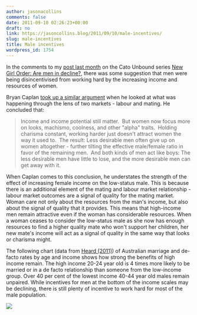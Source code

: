 ```yaml
---
author: jasonacollins
comments: false
date: 2011-09-10 02:26:23+00:00
draft: no
link: https://jasoncollins.blog/2011/09/10/male-incentives/
slug: male-incentives
title: Male incentives
wordpress_id: 1754
---
```


In the comments to my [post last month](https://jasoncollins.blog/2011/08/the-gender-gap/) on the Cato Unbound series [New Girl Order: Are men in decline?](http://www.cato-unbound.org/archives/august-2011-are-men-in-decline/), there was some suggestion that men were being disincentivised from working hard by the increasing income and resources of women.

Bryan Caplan [took up a similar argument](http://econlog.econlib.org/archives/2011/08/supply_demand_a.html) when he looked at what was happening through the lens of two markets - labour and mating. He concluded that:


<blockquote>Income and income potential still matter.  But women now focus more on looks, machismo, coolness, and other "alpha" traits.  Holding charisma constant, working harder just doesn't attract women the way it used to.  The result: Less desirable men often give up on women altogether - further tilting the effective male/female ratio in favor of the remaining men.  And both kinds of men act like boys: The less desirable men have little to lose, and the more desirable men can get away with it.</blockquote>


When Caplan comes to this conclusion, he understates the strength of the effect of increasing female income on the low-status male. This is because there is an additional element of the mating and labour market relationship - labour market outcomes are a signal of quality for the mating market. Woman care not only about the resources from the man's income, but also about the signal of quality that it provides. This means that high-income men remain attractive even if the woman has considerable resources. When a woman ceases to consider the low-status male as she now has enough resources to find a higher quality mate who won't support her children, her new mate's income will act as a signal of quality in the same way that looks or charisma might.

The following chart (data from [Heard (2011)](http://onlinelibrary.wiley.com/doi/10.1111/j.1728-4457.2011.00392.x/abstract)) of Australian marriage and de-facto rates by age and income shows how strong the benefits of high income remain. The high income 20-24 year old is 4 times more likely to be married or in a de facto relationship than someone from the low-income group. Over 40 per cent of the lowest income 40-44 year old males remain unpaired. While incentives for men at the bottom of the income scales may be declining, there is still plenty of incentive to work hard for most of the male population.

[![](https://jasonallancollins.files.wordpress.com/2011/09/married-of-de-facto-heard-2011-e1315626967781.png)](https://jasoncollins.blog/wp-content/uploads/2011/09/Married-of-de-facto-Heard-2011.png)
